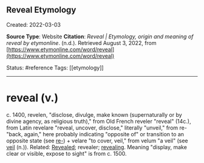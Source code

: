 ## Reveal Etymology

Created: 2022-03-03

**Source Type**: Website
**Citation**: _Reveal | Etymology, origin and meaning of reveal by etymonline_. (n.d.). Retrieved August 3, 2022, from [https://www.etymonline.com/word/reveal](https://www.etymonline.com/word/reveal)

Status: #reference 
Tags: [[etymology]]

*****



# reveal (v.)

c. 1400, revelen, "disclose, divulge, make known (supernaturally or by divine agency, as religious truth)," from Old French reveler "reveal" (14c.), from Latin revelare "reveal, uncover, disclose," literally "unveil," from re- "back, again," here probably indicating "opposite of" or transition to an opposite state (see [re-](https://www.etymonline.com/word/re-?ref=etymonline_crossreference "Etymology, meaning and definition of re- ")) + velare "to cover, veil," from velum "a veil" (see [veil](https://www.etymonline.com/word/veil?ref=etymonline_crossreference#etymonline_v_4680 "Etymology, meaning and definition of veil ") (n.)). Related: [Revealed](https://www.etymonline.com/word/Revealed?ref=etymonline_crossreference "Etymology, meaning and definition of Revealed "); revealer; [revealing](https://www.etymonline.com/word/revealing?ref=etymonline_crossreference "Etymology, meaning and definition of revealing "). Meaning "display, make clear or visible, expose to sight" is from c. 1500.







